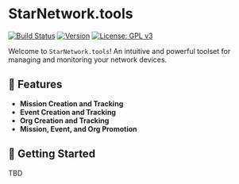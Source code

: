 # StarNetwork.tools

[![Build Status](https://img.shields.io/github/v/build/MissTitanK3/starnet)](https://github.com/MissTitanK3/starnet/actions)
[![Version](https://img.shields.io/github/v/release/MissTitanK3/starnet)](https://github.com/MissTitanK3/starnet/releases)
[![License: GPL v3](https://img.shields.io/badge/License-GPLv3-blue.svg)](https://www.gnu.org/licenses/gpl-3.0)



Welcome to `StarNetwork.tools`! An intuitive and powerful toolset for managing and monitoring your network devices.

## 🌟 Features

- **Mission Creation and Tracking**
- **Event Creation and Tracking**
- **Org Creation and Tracking**
- **Mission, Event, and Org Promotion**

## 🚀 Getting Started

TBD
